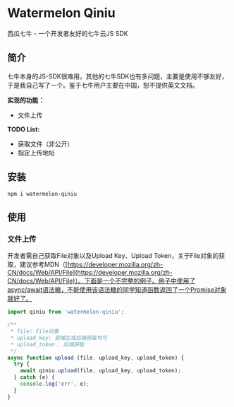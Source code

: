 # Watermelon Qiniu

西瓜七牛 - 一个开发者友好的七牛云JS SDK

## 简介

七牛本身的JS-SDK很难用，其他的七牛SDK也有多问题，主要是使用不够友好，于是我自己写了一个。鉴于七牛用户主要在中国，恕不提供英文文档。

**实现的功能：**

- 文件上传

**TODO List:**

- 获取文件（非公开）
- 指定上传地址

## 安装

```shell
npm i watermelon-qiniu
```

## 使用

### 文件上传

开发者需自己获取File对象以及Upload Key、Upload Token，关于File对象的获取，建议参考MDN（[https://developer.mozilla.org/zh-CN/docs/Web/API/File](https://developer.mozilla.org/zh-CN/docs/Web/API/File)）。下面是一个不完整的例子。例子中使用了async/await语法糖，不能使用该语法糖的同学知道函数返回了一个Promise对象就好了。

```javascript
import qiniu from 'watermelon-qiniu';

/**
 * file: File对象
 * upload_key: 前端生成后端获取均可
 * upload_token： 后端获取
 */
async function upload (file, upload_key, upload_token) {
  try {
    await qiniu.upload(file, upload_key, upload_token);
  } catch (e) {
  	console.log('err', e);
  }
}
```